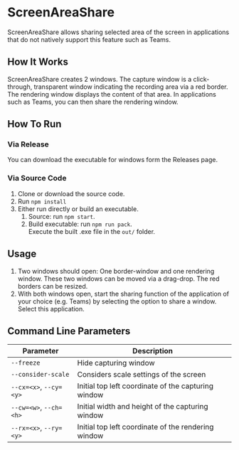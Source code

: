 # ScreenAreaShare

ScreenAreaShare allows sharing selected area of the screen in applications that do not natively support this feature such as Teams.

## How It Works
ScreenAreaShare creates 2 windows. The capture window is a click-through, transparent window indicating the recording area via a red border.
The rendering window displays the content of that area. In applications such as Teams, you can then share the rendering window.

## How To Run
### Via Release
You can download the executable for windows form the Releases page.
### Via Source Code
1. Clone or download the source code.
2. Run `npm install`
3. Either run directly or build an executable.
    1. Source: run `npm start`.
    2. Build executable: run `npm run pack`.  
    Execute the built .exe file in the `out/` folder.

## Usage
1. Two windows should open: One border-window and one rendering window. These two windows can be moved via a drag-drop. The red borders can be resized.
2. With both windows open, start the sharing function of the application of your choice (e.g. Teams) by selecting the option to share a window. Select this application.

## Command Line Parameters
|Parameter|Description|
|-|-|
|`--freeze`|Hide capturing window|
|`--consider-scale`|Considers scale settings of the screen|
|`--cx=<x>`, `--cy=<y>`|Initial top left coordinate of the capturing window|
|`--cw=<w>`, `--ch=<h>`|Initial width and height of the capturing window|
|`--rx=<x>`, `--ry=<y>`|Initial top left coordinate of the rendering window|
